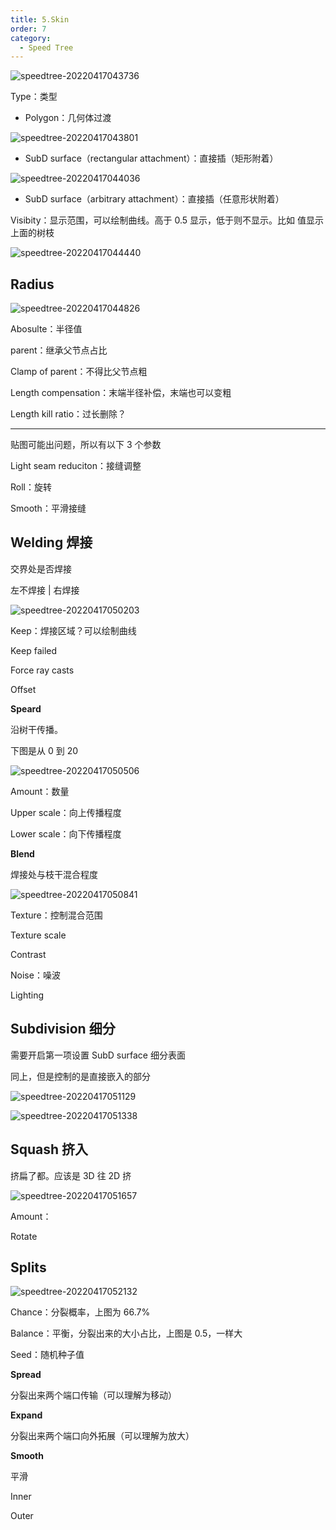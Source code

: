 ```yaml
---
title: 5.Skin
order: 7
category:
  - Speed Tree
---
```

![speedtree-20220417043736](../assets/SpeedTree-20220417043736.png)

Type：类型

- Polygon：几何体过渡

![speedtree-20220417043801](../assets/SpeedTree-20220417043801.png)

- SubD surface（rectangular attachment）：直接插（矩形附着）

![speedtree-20220417044036](../assets/SpeedTree-20220417044036.png)

- SubD surface（arbitrary attachment）：直接插（任意形状附着）

Visibity：显示范围，可以绘制曲线。高于 0.5 显示，低于则不显示。比如 值显示上面的树枝

![speedtree-20220417044440](../assets/SpeedTree-20220417044440.png)

## Radius

![speedtree-20220417044826](../assets/SpeedTree-20220417044826.png)

Abosulte：半径值

parent：继承父节点占比

Clamp of parent：不得比父节点粗

Length compensation：末端半径补偿，末端也可以变粗

Length kill ratio：过长删除？

---

贴图可能出问题，所以有以下 3 个参数

Light seam reduciton：接缝调整

Roll：旋转

Smooth：平滑接缝

## Welding 焊接

交界处是否焊接

左不焊接 | 右焊接

![speedtree-20220417050203](../assets/SpeedTree-20220417050203.png)


Keep：焊接区域？可以绘制曲线

Keep failed

Force ray casts

Offset

**Speard**

沿树干传播。

下图是从 0 到 20

![speedtree-20220417050506](../assets/SpeedTree-20220417050506.png)

Amount：数量

Upper scale：向上传播程度

Lower scale：向下传播程度

**Blend**

焊接处与枝干混合程度

![speedtree-20220417050841](../assets/SpeedTree-20220417050841.png)

Texture：控制混合范围

Texture scale

Contrast

Noise：噪波

Lighting

## Subdivision 细分

需要开启第一项设置 SubD surface 细分表面

同上，但是控制的是直接嵌入的部分

![speedtree-20220417051129](../assets/SpeedTree-20220417051129.png)


![speedtree-20220417051338](../assets/SpeedTree-20220417051338.png)
## Squash 挤入

挤扁了都。应该是 3D 往 2D 挤

![speedtree-20220417051657](../assets/SpeedTree-20220417051657.png)

Amount：

Rotate

## Splits

![speedtree-20220417052132](../assets/SpeedTree-20220417052132.png)

Chance：分裂概率，上图为 66.7%

Balance：平衡，分裂出来的大小占比，上图是 0.5，一样大

Seed：随机种子值

**Spread**

分裂出来两个端口传输（可以理解为移动）

**Expand**

分裂出来两个端口向外拓展（可以理解为放大）

**Smooth**

平滑

Inner

Outer
